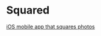 # Squared
[iOS mobile app that squares photos](https://apps.apple.com/us/app/squared-no-crop-photos/id6450876648)
